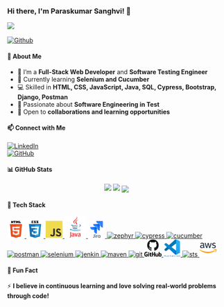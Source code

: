 ### Hi there, I'm Paraskumar Sanghvi! 👋

<img src="https://www.trigent.in/services/images/qa-banner2.jpg">

[![Github](https://badgen.net/badge/jnovack/catchall/purple?icon=github)](https://github.com/jnovack/php-dynamic-image)
#### 🚀 About Me
- 🔭 I’m a **Full-Stack Web Developer** and **Software Testing Engineer**
- 🌱 Currently learning **Selenium and Cucumber**
- 💻 Skilled in **HTML, CSS, JavaScript, Java, SQL, Cypress, Bootstrap, Django, Postman**
- 📌 Passionate about **Software Engineering in Test**
- 🤝 Open to **collaborations and learning opportunities**

#### 📫 Connect with Me
[![LinkedIn](https://img.shields.io/badge/LinkedIn-blue?style=for-the-badge&logo=linkedin)](https://www.linkedin.com/in/paraskumar-sanghvi/)  
[![GitHub](https://img.shields.io/badge/GitHub-black?style=for-the-badge&logo=github)](https://github.com/Parassanghavi1008)

#### 📊 GitHub Stats
<p align="center">
  <img width="48%" src="https://github-readme-stats.vercel.app/api?username=Parassanghavi1008&show_icons=true&theme=default&count_private=true" />
  <img width="48%" src="https://github-readme-streak-stats.herokuapp.com/?user=Parassanghavi1008&theme=default" />
  <img src="https://github-readme-stats.vercel.app/api/top-langs/?username=Parassanghavi1008&theme=default&count_private=true" align="center" />
</p>

#### 🚀 Tech Stack
<p align="left"><a href="https://www.w3.org/html/" target="_blank" rel="noreferrer"> <img src="https://raw.githubusercontent.com/devicons/devicon/master/icons/html5/html5-original-wordmark.svg" alt="html5" width="40" height="40"/> </a> <a href="https://www.w3schools.com/css/" target="_blank" rel="noreferrer"> <img src="https://raw.githubusercontent.com/devicons/devicon/master/icons/css3/css3-original-wordmark.svg" alt="css3" width="40" height="40"/> </a><a href="https://developer.mozilla.org/en-US/docs/Web/JavaScript" target="_blank" rel="noreferrer"> <img src="https://raw.githubusercontent.com/devicons/devicon/master/icons/javascript/javascript-original.svg" alt="javascript" width="40" height="40"/><a href="https://www.java.com/en/" target="_blank" rel="noreferrer"> <img src="https://raw.githubusercontent.com/devicons/devicon/master/icons/java/java-original-wordmark.svg" alt="java" width="50" height="50"/> </a> </a><a href="https://www.atlassian.com/software/jira" target="_blank" rel="noreferrer"> <img src="https://raw.githubusercontent.com/devicons/devicon/master/icons/jira/jira-original-wordmark.svg" alt="jira" width="40" height="40"/> </a><a href="https://zephyrdocs.atlassian.net/wiki/spaces/ALLDOCS/overview?mode=global" target="_blank" rel="noreferrer"> <img src="https://marketplace.atlassian.com/product-listing/files/6d82b909-ae65-46de-99d5-1c812e23388b?fileType=image&mode=full-fit" alt="zephyr" width="40" height="40"/> </a> <a href="https://docs.cypress.io/app/get-started/why-cypress" target="_blank" rel="noreferrer"> <img src="https://cdn.worldvectorlogo.com/logos/cypress-1.svg" alt="cypress" width="40" height="40"/> </a>  <a href="https://github.com/badeball/cypress-cucumber-preprocessor" target="_blank" rel="noreferrer"> 
  <img src="https://icon.icepanel.io/Technology/svg/Cucumber.svg" alt="cucumber" width="40" height="40"/> </a>  <a href="https://raw.githubusercontent.com/simple-icons/simple-icons/develop/icons/postman.svg" target="_blank" rel="noreferrer"> <img src="https://www.vectorlogo.zone/logos/getpostman/getpostman-icon.svg" alt="postman" width="40" height="40" /> <a href="https://www.selenium.dev/documentation/" target="_blank" rel="noreferrer"> <img src="https://github.com/gilbarbara/logos/blob/main/logos/selenium.svg" alt="selenium" width="40" height="40" /> </a> <a href="https://www.jenkins.io/doc/" target="_blank" rel="noreferrer"> <img src="https://www.vectorlogo.zone/logos/jenkins/jenkins-icon.svg" alt="jenkin" width="40" height="40" /> </a> <a href="https://maven.apache.org/guides/index.html" target="_blank" rel="noreferrer"> <img src="https://www.vectorlogo.zone/logos/apache_maven/apache_maven-ar21~bgwhite.svg" alt="maven" width="40" height="40" /> </a> <a href="https://git-scm.com/" target="_blank" rel="noreferrer"> <img src="https://www.vectorlogo.zone/logos/git-scm/git-scm-icon.svg" alt="git" width="40" height="40"/> </a>   <a href="https://docs.github.com/en" target="_blank" rel="noreferrer"> <img src="https://raw.githubusercontent.com/devicons/devicon/master/icons/github/github-original-wordmark.svg" alt="github" width="40" height="40"/> </a> <a href="https://code.visualstudio.com/docs" target="_blank" rel="noreferrer"> <img src="https://raw.githubusercontent.com/devicons/devicon/master/icons/vscode/vscode-original-wordmark.svg" alt="vscode" width="40" height="40"/> </a> <a href="https://spring.io/guides/gs/sts" target="_blank" rel="noreferrer"> <img src="https://www.vectorlogo.zone/logos/springio/springio-icon.svg" alt="sts" width="40" height="40"/> </a>   <a href="https://aws.amazon.com" target="_blank" rel="noreferrer"> <img src="https://raw.githubusercontent.com/devicons/devicon/master/icons/amazonwebservices/amazonwebservices-original-wordmark.svg" alt="aws" width="40" height="40"/> </a></p>

#### 🎯 Fun Fact
⚡ **I believe in continuous learning and love solving real-world problems through code!**
